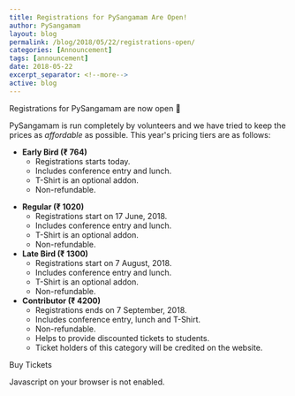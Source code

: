 ```yaml
---
title: Registrations for PySangamam Are Open!
author: PySangamam
layout: blog
permalink: /blog/2018/05/22/registrations-open/
categories: [Announcement]
tags: [announcement]
date: 2018-05-22
excerpt_separator: <!--more-->
active: blog
---
```


Registrations for PySangamam are now open 🚀

PySangamam is run completely by volunteers and we have tried to keep the prices as *affordable* as possible. This year's pricing tiers are as follows:

* **Early Bird (₹ 764)**
  * Registrations starts today.
  * Includes conference entry and lunch.
  * T-Shirt is an optional addon.
  * Non-refundable.
<!--more-->
* **Regular (₹ 1020)**
  * Registrations start on 17 June, 2018.
  * Includes conference entry and lunch.
  * T-Shirt is an optional addon.
  * Non-refundable.
* **Late Bird (₹ 1300)**
  * Registrations start on 7 August, 2018.
  * Includes conference entry and lunch.
  * T-Shirt is an optional addon.
  * Non-refundable.
* **Contributor (₹ 4200)**
  * Registrations ends on 7 September, 2018.
  * Includes conference entry, lunch and T-Shirt.
  * Non-refundable.
  * Helps to provide discounted tickets to students.
  * Ticket holders of this category will be credited on the website.

<div class="text-center mar-top-20">
  <a
    onclick="popup('pysangamam2018');"
    class="tsbutton btn btn-lg btn-outline-primary btn-cfp mar-top-10">
    Buy Tickets
  </a>
</div>

<noscript id="tsNoJsMsg">Javascript on your browser is not enabled.</noscript><script async src="//www.townscript.com/popup-widget/townscript-widget.nocache.js" type="text/javascript"></script>
